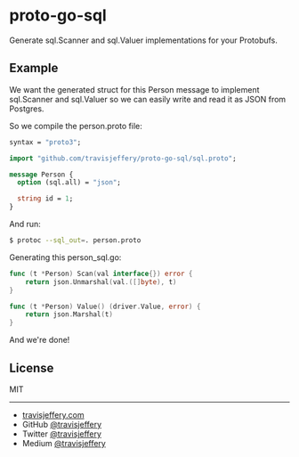 # proto-go-sql

Generate sql.Scanner and sql.Valuer implementations for your Protobufs.

## Example

We want the generated struct for this Person message to implement sql.Scanner and sql.Valuer so we can easily write and read it as JSON from Postgres.

So we compile the person.proto file:

``` proto
syntax = "proto3";

import "github.com/travisjeffery/proto-go-sql/sql.proto";

message Person {
  option (sql.all) = "json";

  string id = 1;
}
```

And run:

``` sh
$ protoc --sql_out=. person.proto
```

Generating this person_sql.go:

``` go
func (t *Person) Scan(val interface{}) error {
	return json.Unmarshal(val.([]byte), t)
}

func (t *Person) Value() (driver.Value, error) {
	return json.Marshal(t)
}

```

And we're done!

## License

MIT

---

- [travisjeffery.com](http://travisjeffery.com)
- GitHub [@travisjeffery](https://github.com/travisjeffery)
- Twitter [@travisjeffery](https://twitter.com/travisjeffery)
- Medium [@travisjeffery](https://medium.com/@travisjeffery)
